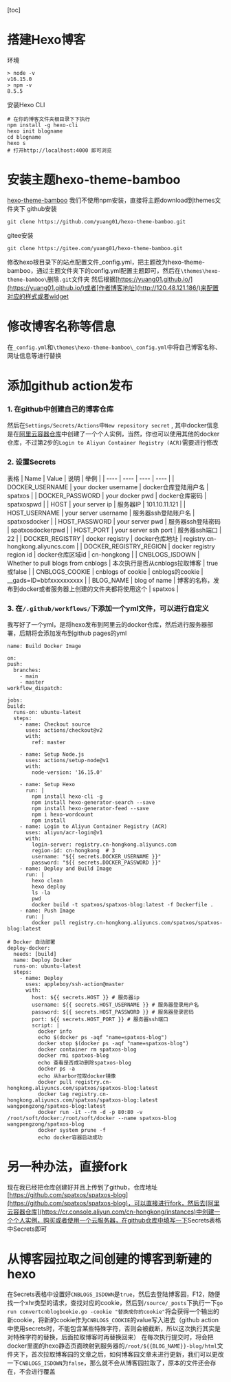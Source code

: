 [toc]

# 搭建Hexo博客
  环境
  ```
  > node -v
  v16.15.0
  > npm -v
  8.5.5
  ```
  安装Hexo CLI
  ```
  # 在你的博客文件夹根目录下下执行
  npm install -g hexo-cli
  hexo init blogname
  cd blogname
  hexo s
  # 打开http://localhost:4000 即可浏览
  ```
# 安装主题hexo-theme-bamboo
  [hexo-theme-bamboo](https://github.com/yuang01/hexo-theme-bamboo)
  我们不使用npm安装，直接将主题download到themes文件夹下
  github安装
  ```
  git clone https://github.com/yuang01/hexo-theme-bamboo.git
  ```
  gitee安装
  ```
  git clone https://gitee.com/yuang01/hexo-theme-bamboo.git
  ```
  修改hexo根目录下的站点配置文件_config.yml，把主题改为hexo-theme-bamboo，通过主题文件夹下的config.yml配置主题即可，然后在`\themes\hexo-theme-bamboo\`删除`.git`文件夹
  然后根据[https://yuang01.github.io/](https://yuang01.github.io/)或者[作者博客地址](http://120.48.121.186/)来配置对应的样式或者widget
# 修改博客名称等信息
  在`_config.yml`和`\themes\hexo-theme-bamboo\_config.yml`中将自己博客名称、网址信息等进行替换
# 添加github action发布
  ### 1. 在github中创建自己的博客仓库

  然后在`Settings/Secrets/Actions`中`New repository secret` ,  其中docker信息是在[阿里云容器仓库](https://cr.console.aliyun.com/cn-hongkong/instances)中创建了一个个人实例，当然，你也可以使用其他的docker仓库，不过第2步的`Login to Aliyun Container Registry (ACR)`需要进行修改

  ### 2. 设置Secrets
<a id="Anchortable">表格</a>
   |  Name  |   Value   |   说明   |   举例   |
   | ---- | ---- | ---- | ---- |
   |   DOCKER_USERNAME   |  your docker username    |  docker仓库登陆用户名    | spatxos    |
   |   DOCKER_PASSWORD   |  your docker pwd    |  docker仓库密码    | spatxospwd    |
|   HOST  |  your server ip    |  服务器IP    | 101.10.11.121    |
|   HOST_USERNAME   |  your server username    |  服务器ssh登陆账户名    | spatxosdocker   |
|   HOST_PASSWORD   |  your server pwd    |  服务器ssh登陆密码    |  spatxosdockerpwd   |
|   HOST_PORT   |  your server ssh port    |  服务器ssh端口    |  22    |
|   DOCKER_REGISTRY   |  docker registry    |  docker仓库地址    |  registry.cn-hongkong.aliyuncs.com    |
|   DOCKER_REGISTRY_REGION   |  docker registry region id    |  docker仓库区域id    |  cn-hongkong    |
|   CNBLOGS_ISDOWN   |  Whether to pull blogs from cnblogs    |  本次执行是否从cnblogs拉取博客    |  true或false   |
|   CNBLOGS_COOKIE   |  cnblogs of cookie    |  cnblogs的cookie    |  __gads=ID=bbfxxxxxxxxxx    |
|   BLOG_NAME   |  blog of name    |  博客的名称，发布到docker或者服务器上创建的文件夹都将使用这个    |  spatxos    |
  ### 3.   在`/.github/workflows/`下添加一个yml文件，可以进行自定义
  我写好了一个yml，是将hexo发布到阿里云的docker仓库，然后进行服务器部署，后期将会添加发布到github pages的yml
  ```
  name: Build Docker Image

on:
  push:
    branches:
      - main
      - master
  workflow_dispatch:

jobs:
  build:
    runs-on: ubuntu-latest
    steps:
      - name: Checkout source
        uses: actions/checkout@v2
        with:
          ref: master

      - name: Setup Node.js
        uses: actions/setup-node@v1
        with:
          node-version: '16.15.0'

      - name: Setup Hexo
        run: |
          npm install hexo-cli -g
          npm install hexo-generator-search --save
          npm install hexo-generator-feed --save
          npm i hexo-wordcount
          npm install
      - name: Login to Aliyun Container Registry (ACR)
        uses: aliyun/acr-login@v1
        with:
          login-server: registry.cn-hongkong.aliyuncs.com
          region-id: cn-hongkong  # 3
          username: "${{ secrets.DOCKER_USERNAME }}"
          password: "${{ secrets.DOCKER_PASSWORD }}"
      - name: Deploy and Build Image
        run: |
          hexo clean
          hexo deploy
          ls -la
          pwd
          docker build -t spatxos/spatxos-blog:latest -f Dockerfile .
      - name: Push Image
        run: |
          docker pull registry.cn-hongkong.aliyuncs.com/spatxos/spatxos-blog:latest

  # Docker 自动部署
  deploy-docker: 
    needs: [build]
    name: Deploy Docker
    runs-on: ubuntu-latest
    steps:
      - name: Deploy
        uses: appleboy/ssh-action@master
        with:
          host: ${{ secrets.HOST }} # 服务器ip
          username: ${{ secrets.HOST_USERNAME }} # 服务器登录用户名
          password: ${{ secrets.HOST_PASSWORD }} # 服务器登录密码
          port: ${{ secrets.HOST_PORT }} # 服务器ssh端口
          script: |
            docker info
            echo $(docker ps -aqf "name=spatxos-blog")
            docker stop $(docker ps -aqf "name=spatxos-blog")
            docker container rm spatxos-blog
            docker rmi spatxos-blog
            echo 查看是否成功删除spatxos-blog
            docker ps -a
            echo 从harbor拉取docker镜像
            docker pull registry.cn-hongkong.aliyuncs.com/spatxos/spatxos-blog:latest
            docker tag registry.cn-hongkong.aliyuncs.com/spatxos/spatxos-blog:latest wangpengzong/spatxos-blog:latest
            docker run -it --rm -d -p 80:80 -v /root/soft/docker:/root/soft/docker --name spatxos-blog wangpengzong/spatxos-blog
            docker system prune -f
            echo docker容器启动成功
  ```
# 另一种办法，直接fork
  现在我已经把仓库创建好并且上传到了github，仓库地址[https://github.com/spatxos/spatxos-blog](https://github.com/spatxos/spatxos-blog)，可以直接进行fork，然后去[阿里云容器仓库](https://cr.console.aliyun.com/cn-hongkong/instances)中创建一个个人实例，购买或者使用一个云服务器，在github仓库中填写一下<a id="#Anchortable">Secrets表格</a>中Secrets即可

# 从博客园拉取之间创建的博客到新建的hexo
  在Secrets表格中设置好`CNBLOGS_ISDOWN`是`true`，然后去登陆博客园，F12，随便找一个xhr类型的请求，查找对应的cookie，然后到`/source/_posts`下执行一下`go run convertcnblogbookie.go -cookie "替换成你的cookie"`将会获得一个输出的新cookie，将新的cookie作为`CNBLOGS_COOKIE`的value写入进去（github action中使用secrets时，不能包含某些特殊字符，否则会被截断，所以这次执行其实是对特殊字符的替换，后面拉取博客时再替换回来）
  在每次执行提交时，将会把docker里面的hexo静态页面映射到服务器的`/root/${{BLOG_NAME}}-blog/html`文件夹下，首次拉取博客园的文章之后，如何博客园文章未进行更新，我们可以更改一下`CNBLOGS_ISDOWN`为`false`，那么就不会从博客园拉取了，原本的文件还会存在，不会进行覆盖